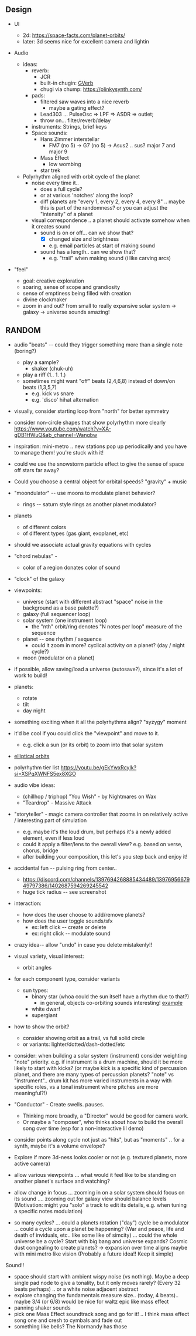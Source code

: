 
## Design

- UI
    - 2d: https://space-facts.com/planet-orbits/
    - later: 3d seems nice for excellent camera and lightin
- Audio
    - ideas:
      - reverb:
        - JCR
        - built-in chugin: [GVerb](https://chuck.stanford.edu/doc/reference/chugins.html#GVerb)
        - chugi via chump: https://plinkysynth.com/
      - pads:
        - filtered saw waves into a nice reverb
          - maybe a gating effect?
        - Lead303 ... PulseOsc => LPF => ASDR => outlet;
        - throw on... filter/reverb/delay
      - instruments: Strings, brief keys
      - Space sounds:
        - Hans Zimmer interstellar
          - FM7 (no 5) -> G7 (no 5) -> Asus2 .. sus? major 7 and major 9
        - Mass Effect
          - low wombing
        - star trek
    - Polyrhythm aligned with orbit cycle of the planet
      - noise every time it..
        - does a full cycle?
        - or at various 'notches' along the loop?
        - diff planets are "every 1, every 2, every 4, every 8"  .. maybe this is part of the randomness? or you can adjust the "intensity" of a planet
      - visual correspondence .. a planet should activate somehow when it creates sound
        - sound is on or off... can we show that?
          - [x] changed size and brightness
          - e.g. email particles at start of making sound
        - sound has a length.. can we show that?
          - e.g. "trail" when making sound (i like carving arcs)

- "feel"
  - goal: creative exploration
  - soaring, sense of scope and grandiosity
  - sense of emptiness being filled with creation
  - divine clockmaker
  - zoom in and out? from small to really expansive solar system -> galaxy -> universe sounds amazing!

## RANDOM

- audio "beats" -- could they trigger something more than a single note (boring?)
  - play a sample?
    - shaker (chuk-uh)
  - play a riff (1.. 1. 1.)
  - sometimes might want "off" beats (2,4,6,8) instead of down/on beats (1,3,5,7)
    - e.g. kick vs snare
    - e.g. 'disco' hihat alternation
- visually, consider starting loop from "north" for better symmetry
- consider non-circle shapes that show polyrhythm more clearly https://www.youtube.com/watch?v=XA-gDB1HWuQ&ab_channel=Wangbw
- inspiration: mini-metro .. new stations pop up periodically and you have to manage them! you're stuck with it!
- could we use the snowstorm particle effect to give the sense of space off stars far away?
- Could you choose a central object for orbital speeds? "gravity" + music
- "moondulator" -- use moons to modulate planet behavior?
  - rings -- saturn style rings as another planet modulator?
- planets
  - of different colors
  - of different types (gas giant, exoplanet, etc)
- should we associate actual gravity equations with cycles
- "chord nebulas" -
  - color of a region donates color of sound
- "clock" of the galaxy
- viewpoints:
  - universe (start with different abstract "space" noise in the background as a base palette?)
  - galaxy (full sequencer loop)
  - solar system (one instrument loop)
    - the "nth" orbit/ring denotes "N notes per loop" measure of the sequence
  - planet -- one rhythm / sequence
    - could it zoom in more? cyclical activity on a planet? (day / night cycle?)
  - moon (modulator on a planet)
- if possible, allow saving/load a universe (autosave?), since it's a lot of work to build!
- planets:
  - rotate
  - tilt
  - day night
- something exciting when it all the polyrhythms align? "syzygy" moment
- it'd be cool if you could click the "viewpoint" and move to it.
  - e.g. click a sun (or its orbit) to zoom into that solar system
- [elliptical orbits](https://astronomy.stackexchange.com/questions/1979/why-are-most-planetary-orbits-nearly-circular)
- polyrhythm tier list https://youtu.be/gEkYwxRcyIk?si=XSPqXWNFS5ex8XGO
- audio vibe ideas:
  - (chillhop / triphop) "You Wish" - by Nightmares on Wax
  - "Teardrop" - Massive Attack
- "storyteller" - magic camera controller that zooms in on relatively active / interesting part of simulation
  - e.g. maybe it's the loud drum, but perhaps it's a newly added element, even if less loud
  - could it apply a filter/lens to the overall view? e.g. based on verse, chorus, bridge
  - after building your composition, this let's you step back and enjoy it!
- accidental fun -- pulsing ring from center..
  - https://discord.com/channels/1397694268885434489/1397695667949797386/1402687594269245542
  - huge tick radius -- see screenshot
- interaction:
  - how does the user choose to add/remove planets?
  - how does the user toggle sounds/sfx
    - ex: left click -- create or delete
    - ex: right click -- modulate sound
- crazy idea-- allow "undo" in case you delete mistakenly!!
- visual variety, visual interest:
  - orbit angles
- for each component type, consider variants
  - sun types:
    - binary star (whoa could the sun itself have a rhythm due to that?)
      - in general, objects co-orbiting sounds interesting! [example](https://sites.ualberta.ca/~pogosyan/teaching/ASTRO_122/lect13/lecture13.html)
    - white dwarf
    - supergiant
- how to show the orbit?
  - consider showing orbit as a trail, vs full solid circle
  - or variants: lighter/dotted/dash-dotted/etc

- consider: when building a solar system (instrument) consider weighting "note" priority. e.g. if instrument is a drum machine, should it be more likely to start with kicks? (or maybe kick is a specific kind of percussion planet, and there are many types of percussion planets? "note" vs "instrument".. drum kit has more varied instruments in a way with specific roles, vs a tonal instrument where pitches are more meaningful?!)
- "Conductor" - Create swells. pauses.
  - Thinking more broadly, a "Director" would be good for camera work.
  - Or maybe a "composer", who thinks about how to build the overall song over time (esp for a non-interactive lil demo)
- consider points along cycle not just as "hits", but as "moments" .. for a synth, maybe it's a volume envelope?
- Explore if more 3d-ness looks cooler or not (e.g. textured planets, more active camera)
- allow various viewpoints
  ... what would it feel like to be standing on another planet's surface and watching?

- allow change in focus
  ... zooming in on a solar system should focus on its sound
  .... zooming out for galaxy view should balance levels
  (Motivation: might you "solo" a track to edit its details, e.g. when tuning a specific notes modulation)

- so many cycles?
  ... could a planets rotation ("day") cycle be a modulator
  ... could a cycle upon a planet be happening? (War and peace, life and death of inviduals, etc.. like some like of simcity)
  ... could the whole universe be a cycle? Start with big bang and universe expands? Cosmic dust congealing to create planets? -> expansion over time aligns maybe with mini metro like vision
(Probably a future idea!! Keep it simple)



Sound!!
- space should start with ambient wispy noise (vs nothing). Maybe a deep single pad node to give a tonality, but it only moves rarely? (Every 32 beats perhaps) .. or a white noise adjacent abstract
- explore changing the fundamentals measure size.. (today, 4 beats).. maybe 3/4 (or 6/8) would be nice for waltz epic like mass effect
- panning shaker sounds
- pick one Mass Effect soundtrack song and go for it! .. I think mass effect song one and cresh to cymbals and fade out
- something like bells? The Normandy has those
